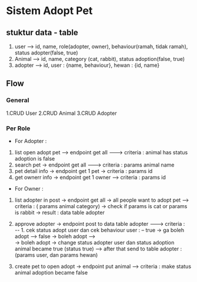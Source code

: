 # Sistem Adopt Pet

## stuktur data - table
1. user --> id, name, role(adopter, owner), behaviour(ramah, tidak ramah), status adopter(false, true)
2. Animal --> id, name, category (cat, rabbit), status adoption(false, true)
3. adopter --> id, user : {name, behaviour}, hewan : {id, name}


## Flow 
### General
1.CRUD User
2.CRUD Animal
3.CRUD Adopter

### Per Role
- For Adopter :
1. list open adopt pet —> endpoint get all  ---> criteria : animal has status adoption is false
2. search pet →  endpoint get all ---> criteria :  params animal name
3. pet detail info → endpoint get 1 pet → criteria : params id
4. get ownerr info → endpoint get 1 owner —> criteria :  params id

- For Owner : 
1. list adopter in post → endpoint get all  →  all people want to adopt pet -->  criteria : ( params animal category) → check if  params is cat or params is rabbit → result : data table adopter

2. approve adopter → endpoint post to data table adopter ---> criteria :  
    -- 1. cek status adopt user dan cek behaviour user :
      – true → ga boleh adopt 
     —> false → boleh adopt -->  
         → boleh adopt → change status adopter user dan status adoption animal became true (status true) --> after that send to table adopter : (params user, dan params hewan) 

3. create pet to open adopt → endpoint put animal  --> criteria : make status animal adoption became false 
